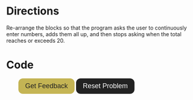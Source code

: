 # Directions
Re-arrange the blocks so that the program asks the user to continuously enter numbers, adds them all up, and then stops asking when the total reaches or exceeds 20.

# Code
<div id="sortableTrash" class="sortable-code"></div> 
<div id="sortable" class="sortable-code"></div> 
<div style="clear:both;"></div> 
<p id="buttons"> 
    <input id="feedbackLink" class="button" value="Get Feedback" type="button" /> 
    <input id="newInstanceLink" class="button" value="Reset Problem" type="button" /> 
</p>

<style>
    #buttons {
        padding-left: 32px;
    }
   .button {
        padding: 8px 16px;
        border: 2px solid transparent;
        border-radius: 12px;
        font-size: 18px;
    }
    .button:hover {
        cursor: pointer;
    }

    #feedbackLink {
        background: #C4B454;
        color: #222;
    }
    #feedbackLink:hover {
        color: #222;
        background: white;
        border: 2px solid #C4B454;
    }
    #feedbackLink:active {
        outline: 2px solid #C4B454;
    }

    #newInstanceLink {
        background: #222;
        color: white;
    }
    #newInstanceLink:hover {
        color: #222;
        background: white;
        border: 2px solid #222;
    }

    #newInstanceLink:active {
        outline: 2px solid #222;
    }

</style>

<script type="text/javascript"> 
(function(){
  var initial = "total = 0\n" +
    "while True:\n" +
    "	number = input(&quot;Enter a number&quot;)\n" +
    "	number = int(number)\n" +
    "	total = total + number\n" +
    "	if number &gt;= 20:\n" +
    "		break";
  var parsonsPuzzle = new ParsonsWidget({
    "sortableId": "sortable",
    "max_wrong_lines": 10,
    "grader": ParsonsWidget._graders.LineBasedGrader,
    "exec_limit": 2500,
    "can_indent": true,
    "x_indent": 50,
    "lang": "en",
    "show_feedback": true
  });
  parsonsPuzzle.init(initial);
  parsonsPuzzle.shuffleLines();
  $("#newInstanceLink").click(function(event){ 
      event.preventDefault(); 
      parsonsPuzzle.shuffleLines(); 
  }); 
  $("#feedbackLink").click(function(event){ 
      event.preventDefault(); 
      parsonsPuzzle.getFeedback(); 
  }); 
})(); 
</script>
